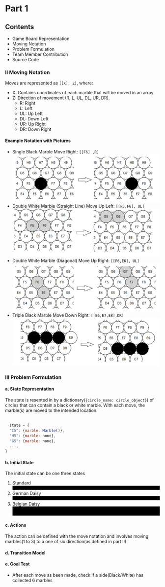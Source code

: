 # Part 1

## Contents

- Game Board Representation
- Moving Notation
- Problem Formulation
- Team Member Contribution
- Source Code

### II Moving Notation

Moves are represented as `[[X], Z]`, where:

- X: Contains coordinates of each marble that will be moved in an array
- Z: Direction of movement (R, L, UL, DL, UR, DR).
    - R: Right
    - L: Left
    - UL: Up Left
    - DL: Down Left
    - UR: Up Right
    - DR: Down Right

#### Example Notation with Pictures

- Single Black Marble Move Right: `[[F6] ,R]`
  ![img_6.png](pictures/img_6.png)
- Double White Marble (Straight Line) Move Up Left: `[[F5,F6], UL]`
  ![img_7.png](pictures/img_7.png)
- Double White Marble (Diagonal) Move Up Right: `[[F6,E6], UL]`
  ![img_8.png](pictures/img_8.png)
- Triple Black Marble Move Down Right: `[[E6,E7,E8],DR]`
  ![img_9.png](pictures/img_9.png)

### III Problem Formulation

#### a. State Representation

The state is resented in by a dictionary(`{circle_name: circle_object}`) of circles that can contain a black or white marble. With each move, the
marble(s) are moved to the intended location. 
```javascript

  state = {
  "I5": {marble: Marble()},
  "H5": {marble: none},
  "G5": {marble: none},
  ...,
}
```
#### b. Initial State

The initial state can be one three states

1. Standard  
![img_3.png](img_3.png)
2. German Daisy  
![img_2.png](img_2.png)
3. Belgian Daisy  
![img_1.png](img_1.png)

#### c. Actions

The action can be defined with the move notation and involves moving marbles(1 to 3) to a one of six direction(as
defined in part II)

#### d. Transition Model

#### e. Goal Test

- After each move as been made, check if a side(Black/White) has collected 6 marbles 
